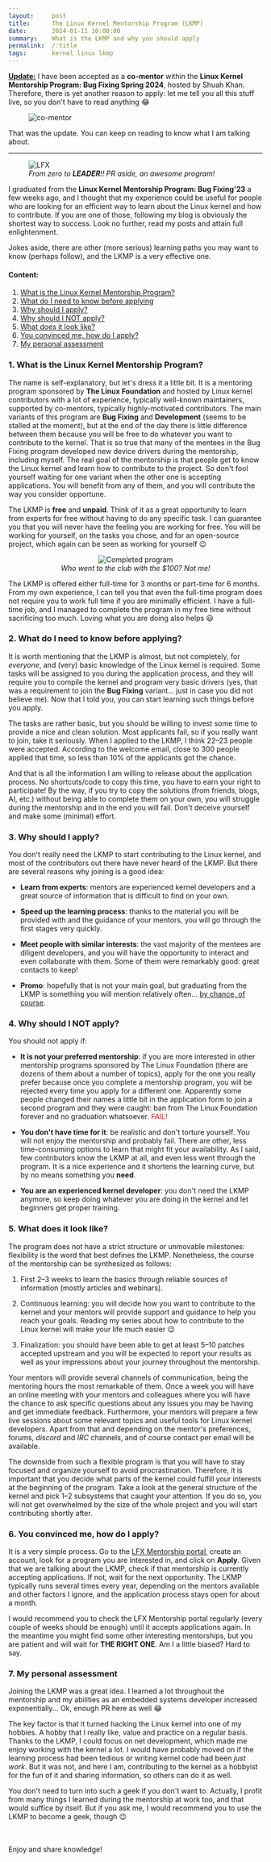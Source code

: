 ```yaml
---
layout:     post
title:      The Linux Kernel Mentorship Program (LKMP)
date:       2024-01-11 10:00:00
summary:    What is the LKMP and why you should apply
permalink:  /:title
tags:       kernel linux lkmp
---
```


<b><u>Update:</u></b> I have been accepted as a **co-mentor** within the **Linux Kernel Mentorship Program: Bug Fixing Spring 2024**, hosted by Shuah Khan. Therefore, there is yet another reason to apply: let me tell you all this stuff live, so you don't have to read anything :joy:

<figure>
    <img src="/images/posts/2024-01-11-lkmp/co-mentor.jpg"
         alt="co-mentor">
</figure>

That was the update. You can keep on reading to know what I am talking about.

---

<figure>
    <img src="/images/posts/2024-01-11-lkmp/LFX.jpg"
         alt="LFX">
    <figcaption><i>From zero to <b>LEADER</b>!! PR aside, an awesome program!</i></figcaption>
</figure>

I graduated from the **Linux Kernel Mentorship Program: Bug Fixing'23** a few weeks ago, and I thought that my experience could be useful for people who are looking for an efficient way to learn about the Linux kernel and how to contribute. If you are one of those, following my blog is obviously the shortest way to success. Look no further, read my posts and attain full enlightenment.

Jokes aside, there are other (more serious) learning paths you may want to know (perhaps follow), and the LKMP is a very effective one.

#### Content:

1. [What is the Linux Kernel Mentorship Program?](#1-what-is-the-linux-kernel-mentorship-program)
2. [What do I need to know before applying](#2-what-do-i-need-to-know-before-applying)
3. [Why should I apply?](#3-why-should-i-apply)
4. [Why should I NOT apply?](#4-why-should-i-not-apply)
5. [What does it look like?](#5-what-does-it-look-like)
6. [You convinced me, how do I apply?](#6-you-convinced-me-how-do-i-apply)
7. [My personal assessment](#7-my-personal-assessment)

### 1. What is the Linux Kernel Mentorship Program?

The name is self-explanatory, but let's dress it a little bit. It is a mentoring program sponsored by **The Linux Foundation** and hosted by Linux kernel contributors with a lot of experience, typically well-known maintainers, supported by co-mentors, typically highly-motivated contributors. The main variants of this program are **Bug Fixing** and **Development** (seems to be stalled at the moment), but at the end of the day there is little difference between them because you will be free to do whatever you want to contribute to the kernel. That is so true that many of the mentees in the Bug Fixing program developed new device drivers during the mentorship, including myself. The real goal of the mentorship is that people get to know the Linux kernel and learn how to contribute to the project. So don't fool yourself waiting for one variant when the other one is accepting applications. You will benefit from any of them, and you will contribute the way you consider opportune.

The LKMP is **free** and **unpaid**. Think of it as a great opportunity to learn from experts for free without having to do any specific task. I can guarantee you that you will never have the feeling you are working for free. You will be working for yourself, on the tasks you chose, and for an open-source project, which again can be seen as working for yourself :wink:

<center>
<figure>
    <img src="/images/posts/2024-01-11-lkmp/completed.jpg"
         alt="Completed program">
    <figcaption><i>Who went to the club with the $100? Not me!</i></figcaption>
</figure>
</center>

The LKMP is offered either full-time for 3 months or part-time for 6 months. From my own experience, I can tell you that even the full-time program does not require you to work full time if you are minimally efficient. I have a full-time job, and I managed to complete the program in my free time without sacrificing too much. Loving what you are doing also helps :smiley:

### 2. What do I need to know before applying?

It is worth mentioning that the LKMP is almost, but not completely, for *everyone*, and (very) basic knowledge of the Linux kernel is required. Some tasks will be assigned to you during the application process, and they will require you to compile the kernel and program very basic drivers (yes, that was a requirement to join the **Bug Fixing** variant... just in case you did not believe me). Now that I told you, you can start learning such things before you apply.

The tasks are rather basic, but you should be willing to invest some time to provide a nice and clean solution. Most applicants fail, so if you really want to join, take it seriously. When I applied to the LKMP, I think 22–23 people were accepted. According to the welcome email, close to 300 people applied that time, so less than 10% of the applicants got the chance.

And that is all the information I am willing to release about the application process. No shortcuts/code to copy this time, you have to earn your right to participate! By the way, if you try to copy the solutions (from friends, blogs, AI, etc.) without being able to complete them on your own, you will struggle during the mentorship and in the end you will fail. Don't deceive yourself and make some (minimal) effort.

### 3. Why should I apply?

You don't really need the LKMP to start contributing to the Linux kernel, and most of the contributors out there have never heard of the LKMP. But there are several reasons why joining is a good idea:

 - **Learn from experts**: mentors are experienced kernel developers and a great source of information that is difficult to find on your own.

 - **Speed up the learning process**: thanks to the material you will be provided with and the guidance of your mentors, you will go through the first stages very quickly.

 - **Meet people with similar interests**: the vast majority of the mentees are diligent developers, and you will have the opportunity to interact and even collaborate with them. Some of them were remarkably good: great contacts to keep!

 - **Promo**: hopefully that is not your main goal, but graduating from the LKMP is something you will mention relatively often... <u>by chance, of course</u>.

### 4. Why should I NOT apply?

You should not apply if:

 - **It is not your preferred mentorship**: if you are more interested in other mentorship programs sponsored by The Linux Foundation (there are dozens of them about a number of topics), apply for the one you really prefer because once you complete a mentorship program, you will be rejected every time you apply for a different one. Apparently some people changed their names a little bit in the application form to join a second program and they were caught: ban from The Linux Foundation forever and no graduation whatsoever. <span style="color:red">FAIL!</span>

 - **You don't have time for it**: be realistic and don't torture yourself. You will not enjoy the mentorship and probably fail. There are other, less time-consuming options to learn that might fit your availability. As I said, few contributors know the LKMP at all, and even less went through the program. It is a nice experience and it shortens the learning curve, but by no means something you **need**.

 - **You are an experienced kernel developer**: you don't need the LKMP anymore, so keep doing whatever you are doing in the kernel and let beginners get proper training.

### 5. What does it look like?

The program does not have a strict structure or unmovable milestones: flexibility is the word that best defines the LKMP. Nonetheless, the course of the mentorship can be synthesized as follows:

1. First 2–3 weeks to learn the basics through reliable sources of information (mostly articles and webinars).

2. Continuous learning: you will decide how you want to contribute to the kernel and your mentors will provide support and guidance to help you reach your goals. Reading my series about how to contribute to the Linux kernel will make your life much easier :wink:

3. Finalization: you should have been able to get at least 5–10 patches accepted upstream and you will be expected to report your results as well as your impressions about your journey throughout the mentorship.

Your mentors will provide several channels of communication, being the mentoring hours the most remarkable of them. Once a week you will have an online meeting with your mentors and colleagues where you will have the chance to ask specific questions about any issues you may be having and get immediate feedback. Furthermore, your mentors will prepare a few live sessions about some relevant topics and useful tools for Linux kernel developers. Apart from that and depending on the mentor's preferences, forums, *discord* and *IRC* channels, and of course contact per email will be available.

The downside from such a flexible program is that you will have to stay focused and organize yourself to avoid procrastination. Therefore, it is important that you decide what parts of the kernel could fulfill your interests at the beginning of the program. Take a look at the general structure of the kernel and pick 1–2 subsystems that caught your attention. If you do so, you will not get overwhelmed by the size of the whole project and you will start contributing shortly after.

### 6. You convinced me, how do I apply?

It is a very simple process. Go to the [LFX Mentorship portal](https://mentorship.lfx.linuxfoundation.org/#projects_all), create an account, look for a program you are interested in, and click on **Apply**. Given that we are talking about the LKMP, check if that mentorship is currently accepting applications. If not, wait for the next opportunity. The LKMP typically runs several times every year, depending on the mentors available and other factors I ignore, and the application process stays open for about a month.

I would recommend you to check the LFX Mentorship portal regularly (every couple of weeks should be enough) until it accepts applications again. In the meantime you might find some other interesting mentorships, but you are patient and will wait for **THE RIGHT ONE**. Am I a little biased? Hard to say.

### 7. My personal assessment

Joining the LKMP was a great idea. I learned a lot throughout the mentorship and my abilities as an embedded systems developer increased exponentially... Ok, enough PR here as well :joy:

The key factor is that it turned hacking the Linux kernel into one of my hobbies. A hobby that I really like, value and practice on a regular basis. Thanks to the LKMP, I could focus on net development, which made me enjoy working with the kernel a lot. I would have probably moved on if the learning process had been tedious or writing kernel code had been *just work*. But it was not, and here I am, contributing to the kernel as a hobbyist for the fun of it and sharing information, so others can do it as well.

You don't need to turn into such a geek if you don't want to. Actually, I profit from many things I learned during the mentorship at work too, and that would suffice by itself. But if you ask me, I would recommend you to use the LKMP to become a geek, though :wink:

 <br/><br/>
Enjoy and share knowledge!
